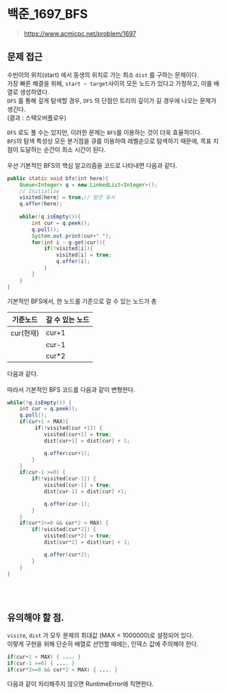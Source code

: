 # 백준_1697_BFS
> https://www.acmicpc.net/problem/1697

## 문제 접근
수빈이의 위치(start) 에서 동생의 위치로 가는 최소 `dist` 를 구하는 문제이다. <br>
가장 빠른 해결을 위헤, `start ~ target`사이의 모든 노드가 있다고 가정하고, 이를 배열로 생성하였다. <br>
`DFS` 를 통해 깊게 탐색할 경우, `DFS` 의 단점인 트리의 깊이가 길 경우에 나오는 문제가 생긴다.  
(결과 : 스택오버플로우)  

`DFS` 로도 풀 수는 있지만, 이러한 문제는 `BFS`를 이용하는 것이 더욱 효율적이다.  
`BFS`의 탐색 특성상 모든 분기점을 큐를 이용하여 레벨순으로 탐색하기 때문에, 목표 지점이 도달하는 순간이 최소 시간이 된다.  
<br>
우선 기본적인 BFS의 핵심 알고리즘을 코드로 나타내면 다음과 같다. <br>
```Java
public static void bfs(int here){
	Queue<Integer> q = new LinkedList<Integer>();
	// Initialize 
	visited[here] = true;// 발견 표시
	q.offer(here);
	
	while(!q.isEmpty()){
		int cur = q.peek();
		q.poll();
		System.out.print(cur+" ");
		for(int i : g.get(cur)){
			if(!visited[i]){
				visited[i] = true;
				q.offer(i);
			}
		}
	}
}
```



기본적인 BFS에서, 한 노드를 기준으로 갈 수 있는 노드가 총  
 
기준노드 | 갈 수 있는 노드 | 
------ | ----------- | 
cur(현재) | cur+1     | 
| | cur-1  |
| | cur*2  |

다음과 같다. <br>
<br>
따라서 기본적인 BFS 코드를 다음과 같이 변형한다. <br>
```Java
while(!q.isEmpty()) {
	int cur = q.peek();
	q.poll();
	if(cur+1 < MAX){
		 if(!visited[cur +1]) {
			visited[cur+1] = true;
			dist[cur+1] = dist[cur] + 1;

			q.offer(cur+1);
		}
	}
	if(cur-1 >=0) {
		if(!visited[cur-1]) {
			visited[cur-1] = true;
			dist[cur-1] = dist[cur] +1;

			q.offer(cur-1);
		}
	}
	if(cur*2>=0 && cur*2 < MAX) {
		if(!visited[cur*2]) {
			visited[cur*2] = true;
			dist[cur*2] = dist[cur] + 1;

			q.offer(cur*2);					
		}
	}
}
```
<br>
<br>

## 유의해야 할 점.
`visite`, `dist` 가 모두 문제의 최대값 (MAX = 1000000)로 설정되어 있다. <br>
이렇게 구현을 위해 단순히 배열로 선언할 때에는, 인덱스 값에 주의해야 한다.
```Java
if(cur+1 < MAX) { .... }
if(cur-1 >=0) { .... }
if(cur*2>=0 && cur*2 < MAX) { .... }
```
다음과 같이 처리해주지 않으면 RuntimeError에 직면한다.
